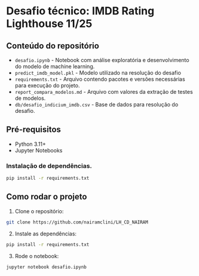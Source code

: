 # Desafio técnico: IMDB Rating Lighthouse 11/25

## Conteúdo do repositório

* `desafio.ipynb` - Notebook com análise exploratória e desenvolvimento do modelo de machine learning.
* `predict_imdb_model.pkl` - Modelo utilizado na resolução do desafio
* `requirements.txt` -  Arquivo contendo pacotes e versões necessárias para execução do projeto.
* `report_compara_modelos.md` - Arquivo com valores da extração de testes de modelos.
* `db/desafio_indicium_imdb.csv` - Base de dados para resolução do desafio.
## Pré-requisitos
- Python 3.11+
- Jupyter Notebooks

### Instalação de dependências.
```bash
pip install -r requirements.txt
```

## Como rodar o projeto

1. Clone o repositório: 
```bash
git clone https://github.com/nairamclini/LH_CD_NAIRAM
   ```
2. Instale as dependências:
 ```bash
 pip install -r requirements.txt
   ```
   3. Rode o notebook:
```bash
jupyter notebook desafio.ipynb
```